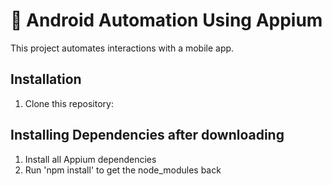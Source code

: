 # 🚀 Android Automation Using Appium

This project automates interactions with a mobile app.

## Installation
1. Clone this repository:



## Installing Dependencies after downloading
1. Install all Appium dependencies
2. Run 'npm install' to get the node_modules back
